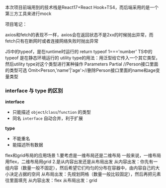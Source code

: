 本次项目前端用到的技术栈是React17+React Hook+TS4，而后端采用的是一个第三方工具来进行mock








项目笔记：

axios和fetch的表现不一样，axios会在返回状态不是2xx的时候抛出异常，而fetch只有在断网时或者连接网络失败时抛出异常


JS中的typeof，是在runtime时运行的
return typeof 1==='number'
TS中的typeof 是在静态环境运行的
<typeof http>
utility type的用法：用泛型给它传入一个其它类型，然后utility type对这个类型进行某种操作
Parameters<typeof http>
Partial<Person> //Person接口里面的类型可选
Omit<Person,'name'|'age'>//删除Person接口里面的name和age变量类型


### interface 与 type 的区别

**interface**

- 只能描述 `object`/`class`/`function` 的类型
- 同名 `interface` 自动合并，利于扩展

**type**

- 不能重名
- 能描述所有数据

flex和grid布局的应用场景
1.要考虑是一维布局还是二维布局
一般来说，一维布局用flex，二维布局用grid
2.是从内容出发还是从布局出发
从内容出发：你先有一组内容（数量一般不固定），然后希望它们均匀的分布在容器中，由内容自己的大小决定占据的空间
从布局出发：先规划网格（数量一般比较固定），然后再把元素往里面填充
从内容出发：flex
从布局出发：grid 

